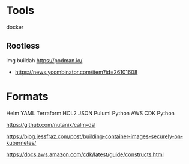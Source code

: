 
# Tools
docker
## Rootless
img
buildah
https://podman.io/
* https://news.ycombinator.com/item?id=26101608

# Formats
Helm YAML
Terraform HCL2 JSON
Pulumi Python
AWS CDK Python

https://github.com/nutanix/calm-dsl


https://blog.jessfraz.com/post/building-container-images-securely-on-kubernetes/

https://docs.aws.amazon.com/cdk/latest/guide/constructs.html